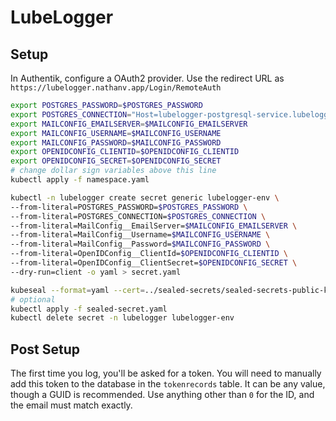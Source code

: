 # LubeLogger

## Setup

In Authentik, configure a OAuth2 provider. Use the redirect URL as
`https://lubelogger.nathanv.app/Login/RemoteAuth`

```bash
export POSTGRES_PASSWORD=$POSTGRES_PASSWORD
export POSTGRES_CONNECTION="Host=lubelogger-postgresql-service.lubelogger.svc.cluster.local:5432;Username=lubelogger;Password=$POSTGRES_PASSWORD;Database=lubelogger;"
export MAILCONFIG_EMAILSERVER=$MAILCONFIG_EMAILSERVER
export MAILCONFIG_USERNAME=$MAILCONFIG_USERNAME
export MAILCONFIG_PASSWORD=$MAILCONFIG_PASSWORD
export OPENIDCONFIG_CLIENTID=$OPENIDCONFIG_CLIENTID
export OPENIDCONFIG_SECRET=$OPENIDCONFIG_SECRET
# change dollar sign variables above this line
kubectl apply -f namespace.yaml

kubectl -n lubelogger create secret generic lubelogger-env \
--from-literal=POSTGRES_PASSWORD=$POSTGRES_PASSWORD \
--from-literal=POSTGRES_CONNECTION=$POSTGRES_CONNECTION \
--from-literal=MailConfig__EmailServer=$MAILCONFIG_EMAILSERVER \
--from-literal=MailConfig__Username=$MAILCONFIG_USERNAME \
--from-literal=MailConfig__Password=$MAILCONFIG_PASSWORD \
--from-literal=OpenIDConfig__ClientId=$OPENIDCONFIG_CLIENTID \
--from-literal=OpenIDConfig__ClientSecret=$OPENIDCONFIG_SECRET \
--dry-run=client -o yaml > secret.yaml

kubeseal --format=yaml --cert=../sealed-secrets/sealed-secrets-public-key.pem < secret.yaml > sealed-secret.yaml
# optional
kubectl apply -f sealed-secret.yaml
kubectl delete secret -n lubelogger lubelogger-env
```

## Post Setup

The first time you log, you'll be asked for a token. You will need
to manually add this token to the database in the `tokenrecords` table.
It can be any value, though a GUID is recommended. Use anything other than `0`
for the ID, and the email must match exactly.
